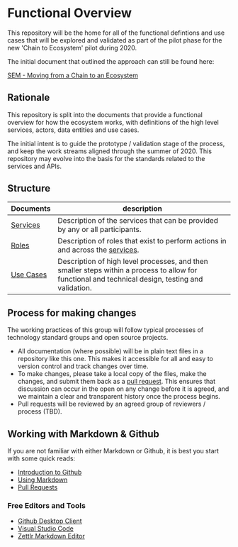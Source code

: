 # Functional Overview

This repository will be the home for all of the functional defintions and use cases that will be explored and validated as part of the pilot phase for the new 'Chain to Ecosystem' pilot during 2020.

The initial document that outlined the approach can still be found here:

[SEM - Moving from a Chain to an Ecosystem](https://docs.google.com/document/d/1XYgmzbuznDTwYlue_45Id4LZZA8Zz5cvYL7h1QnIQLk/edit?usp=sharing)

## Rationale

This repository is split into the documents that provide a functional overview for how the ecosystem works, with definitions of the high level services, actors, data entities and use cases.

The initial intent is to guide the prototype / validation stage of the process, and keep the work streams aligned through the summer of 2020.  This repository may evolve into the basis for the standards related to the services and APIs.

## Structure

 Documents | description
-----------|---
 [Services](/services)  |  Description of the services that can be provided by any or all participants.
 [Roles](/roles)     |  Description of roles that exist to perform actions in and across the [services](/services).
 [Use Cases](/use-cases) |  Description of high level processes, and then smaller steps within a process to allow for functional and technical design, testing and validation.

## Process for making changes

The working practices of this group will follow typical processes of technology standard groups and open source projects.

- All documentation (where possible) will be in plain text files in a repository like this one.  This makes it accessible for all and easy to version control and track changes over time.
- To make changes, please take a local copy of the files, make the changes, and submit them back as a [pull request](https://lab.github.com/githubtraining/reviewing-pull-requests).  This ensures that discussion can occur in the open on any change before it is agreed, and we maintain a clear and transparent history once the process begins.
- Pull requests will be reviewed by an agreed group of reviewers / process (TBD).

## Working with Markdown & Github

If you are not familiar with either Markdown or Github, it is best you start with some quick reads:

- [Introduction to Github](https://lab.github.com/githubtraining/introduction-to-github)
- [Using Markdown](https://lab.github.com/githubtraining/communicating-using-markdown)
- [Pull Requests](https://lab.github.com/githubtraining/reviewing-pull-requests)

### Free Editors and Tools

- [Github Desktop Client](https://desktop.github.com/)
- [Visual Studio Code](https://code.visualstudio.com/)
- [Zettlr Markdown Editor](https://www.zettlr.com/)
